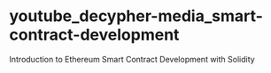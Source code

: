 # youtube_decypher-media_smart-contract-development
Introduction to Ethereum Smart Contract Development with Solidity
